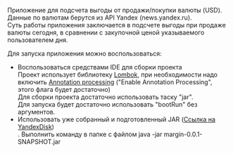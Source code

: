Приложение для подсчета выгоды от продажи/покупки валюты (USD).<br>
Данные по валютам берутся из API Yandex (news.yandex.ru).<br>
Суть работы приложения заключается в подсчете выгоды при продаже валюты сегодня, в сравнении с закупочной ценой указываемого пользователем дня.

Для запуска приложения можно воспользоваться:
<ul>
    <li>
        Воспользоваться средствами IDE для сборки проекта<br>
        Проект использует библиотеку <a href="https://projectlombok.org/">Lombok</a>, при необходимости надо включить <a href="https://www.jetbrains.com/help/idea/compiler-annotation-processors.html">Annotation processing</a> ("Enable Annotation Processing", этого флага будет достаточно)<br>
        Для сборки проекта достаточно использовать таску "jar".<br>
        Для запуска будет достаточно использовать "bootRun" без аргументов.
    </li>
    <li>
        Использовать уже собранный и подготовленный JAR (<a href="https://yadi.sk/d/8LZuGs3w6eTz7w">Ссылка на YandexDisk</a>)<br>.
        Выполнить команду в папке с файлом java -jar margin-0.0.1-SNAPSHOT.jar
    </li>
</ul>
